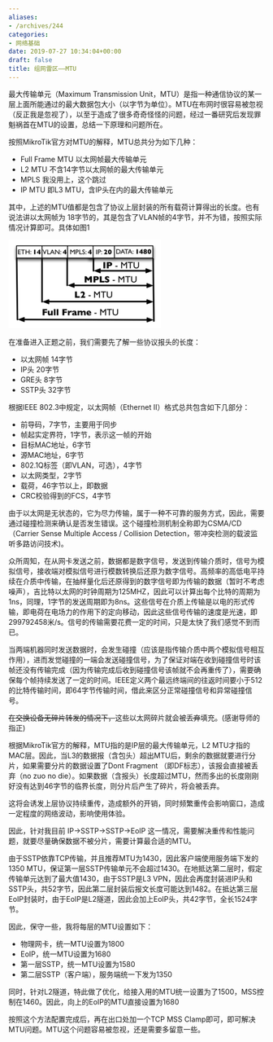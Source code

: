 ```yaml
---
aliases:
- /archives/244
categories:
- 网络基础
date: 2019-07-27 10:34:04+00:00
draft: false
title: 组网雷区——MTU
---
```


最大传输单元（Maximum Transmission Unit，MTU）是指一种通信协议的某一层上面所能通过的最大数据包大小（以字节为单位）。MTU在布网时很容易被忽视（反正我是忽视了），以至于造成了很多奇奇怪怪的问题，经过一番研究后发现罪魁祸首在MTU的设置，总结一下原理和问题所在。



按照MikroTik官方对MTU的解释，MTU总共分为如下几种：

  * Full Frame MTU 以太网帧最大传输单元
  * L2 MTU 不含14字节以太网帧的最大传输单元
  * MPLS 我没用上，这个跳过
  * IP MTU 即L3 MTU，含IP头在内的最大传输单元

其中，上述的MTU值都是包含了协议上层封装的所有载荷计算得出的长度。也有说法讲以太网帧为 18字节的，其是包含了VLAN帧的4字节，并不为错，按照实际情况计算即可。具体如图1

![Header](./300px-MTU_general_explanation.png)

在准备进入正题之前，我们需要先了解一些协议报头的长度：

  * 以太网帧 14字节
  * IP头 20字节
  * GRE头 8字节
  * SSTP头 32字节

根据IEEE 802.3中规定，以太网帧（Ethernet II）格式总共包含如下几部分：

  * 前导码，7字节，主要用于同步
  * 帧起实定界符，1字节，表示这一帧的开始
  * 目标MAC地址，6字节
  * 源MAC地址，6字节
  * 802.1Q标签（即VLAN，可选），4字节
  * 以太网类型，2字节
  * 载荷，46字节以上，即数据
  * CRC校验得到的FCS，4字节

由于以太网是无状态的，它为尽力传输，属于一种不可靠的服务方式，因此，需要通过碰撞检测来确认是否发生错误。这个碰撞检测机制全称即为CSMA/CD（Carrier Sense Multiple Access / Collision Detection，带冲突检测的载波监听多路访问技术)。

众所周知，在从网卡发送之前，数据都是数字信号，发送到传输介质时，信号为模拟信号，接收端对模拟信号进行模数转换后还原为数字信号。高频率的高低电平持续在介质中传输，在抽样量化后还原得到的数字信号即为传输的数据（暂时不考虑噪声），吉比特以太网的时钟周期为125MHZ，因此可以计算出每个比特的周期为1ns，同理，1字节的发送周期即为8ns。这些信号在介质上传输是以电的形式传输，即电荷在电场力的作用下的定向移动，因此这些信号传输的速度是光速，即 299792458米/s。信号的传输需要花费一定的时间，只是太快了我们感觉不到而已。

当两端机器同时发送数据时，会发生碰撞（应该是指传输介质中两个模拟信号相互作用），进而发觉碰撞的一端会发送碰撞信号，为了保证对端在收到碰撞信号时该帧还没有传输完成（因为传输完成后收到碰撞信号该帧就不会再重传了），需要确保每个帧持续发送了一定的时间。IEEE定义两个最远终端间的往返时间要小于512的比特传输时间，即64字节传输时间，借此来区分正常碰撞信号和异常碰撞信号。 

~~在交换设备无碎片转发的情况下，~~这些以太网碎片就会被~~丢弃~~填充。(感谢导师的指正)

根据MikroTik官方的解释，MTU指的是IP层的最大传输单元，L2 MTU才指的MAC层。因此，当L3的数据报（含包头）超出MTU后，剩余的数据就要进行分片，如果需要分片的数据设置了Dont Fragment （即DF标志），该报会直接被丢弃（no zuo no die）。如果数据（含报头）长度超过MTU，然而多出的长度刚刚好没有达到46字节的临界长度，则分片后产生了碎片，将会被丢弃。

这将会诱发上层协议持续重传，造成额外的开销，同时频繁重传会影响窗口，造成一定程度的网络波动，影响使用体验。

因此，针对我目前 IP->SSTP->SSTP->EoIP 这一情况，需要解决重传和性能问题，就要尽量确保数据不被分片，需要计算最合适的MTU。

由于SSTP依靠TCP传输，并且推荐MTU为1430，因此客户端使用服务端下发的1350 MTU，保证第一层SSTP传输单元不会超过1430。在地抵达第二层时，假定传输单元达到了最大值1430，由于SSTP是L3 VPN，因此会再度封装进IP头和SSTP头，共52字节，因此第二层封装后报文长度可能达到1482。在抵达第三层EoIP封装时，由于EoIP是L2隧道，因此会加上EoIP头，共42字节，全长1524字节。

因此，保守一些，我将每层的MTU设置如下：

  * 物理网卡，统一MTU设置为1800
  * EoIP，统一MTU设置为1680
  * 第一层SSTP，统一MTU设置为1580
  * 第二层SSTP（客户端），服务端统一下发为1350

同时，针对L2隧道，特此做了优化，给接入用的MTU统一设置为了1500，MSS控制在1460。因此，向上的EoIP的MTU直接设置为1680

按照这个方法配置完成后，再在出口处加一个TCP MSS Clamp即可，即可解决MTU问题。MTU这个问题容易被忽视，还是需要多留意一些。